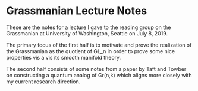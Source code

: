 # Grassmanian Lecture Notes
These are the notes for a lecture I gave to the reading group on the Grassmanian at University of Washington, Seattle on July 8, 2019.

The primary focus of the first half is to motivate and prove the realization of the Grassmanian as the quotient of GL_n in order to prove some nice properties vis a vis its smooth manifold theory.

The second half consists of some notes from a paper by Taft and Towber on constructing a quantum analog of Gr(n,k) which aligns more closely with my current research direction.